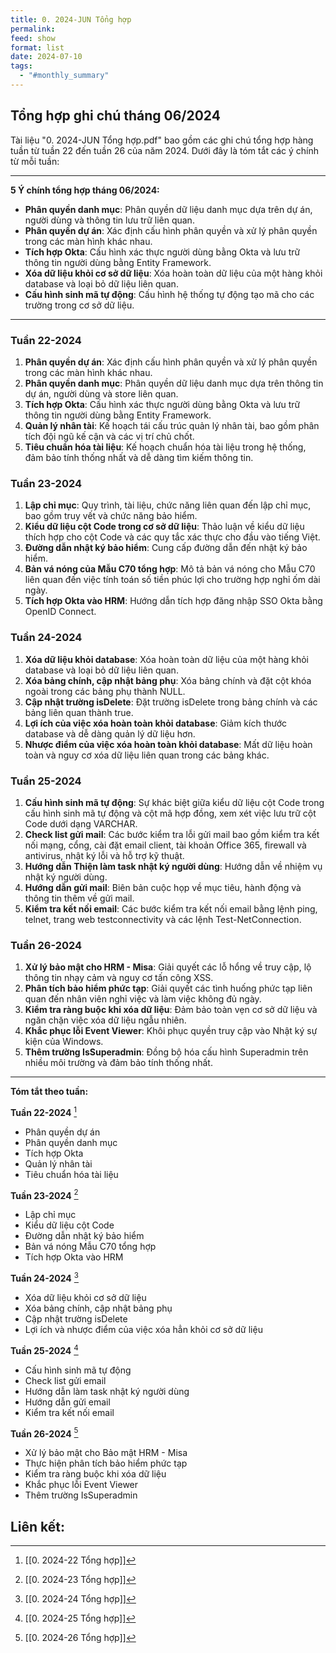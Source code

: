 ```yaml
---
title: 0. 2024-JUN Tổng hợp
permalink: 
feed: show
format: list
date: 2024-07-10
tags:
  - "#monthly_summary"
---
```


## Tổng hợp ghi chú tháng 06/2024
Tài liệu "0. 2024-JUN Tổng hợp.pdf" bao gồm các ghi chú tổng hợp hàng tuần từ tuần 22 đến tuần 26 của năm 2024. Dưới đây là tóm tắt các ý chính từ mỗi tuần:


--- 
**5 Ý chính tổng hợp tháng 06/2024:**

* **Phân quyền danh mục**: Phân quyền dữ liệu danh mục dựa trên dự án, người dùng và thông tin lưu trữ liên quan.
* **Phân quyền dự án**: Xác định cấu hình phân quyền và xử lý phân quyền trong các màn hình khác nhau.
* **Tích hợp Okta**: Cấu hình xác thực người dùng bằng Okta và lưu trữ thông tin người dùng bằng Entity Framework.
* **Xóa dữ liệu khỏi cơ sở dữ liệu**: Xóa hoàn toàn dữ liệu của một hàng khỏi database và loại bỏ dữ liệu liên quan.
* **Cấu hình sinh mã tự động**: Cấu hình hệ thống tự động tạo mã cho các trường trong cơ sở dữ liệu.
--- 



### Tuần 22-2024

1. **Phân quyền dự án**: Xác định cấu hình phân quyền và xử lý phân quyền trong các màn hình khác nhau.
2. **Phân quyền danh mục**: Phân quyền dữ liệu danh mục dựa trên thông tin dự án, người dùng và store liên quan.
3. **Tích hợp Okta**: Cấu hình xác thực người dùng bằng Okta và lưu trữ thông tin người dùng bằng Entity Framework.
4. **Quản lý nhân tài**: Kế hoạch tái cấu trúc quản lý nhân tài, bao gồm phân tích đội ngũ kế cận và các vị trí chủ chốt.
5. **Tiêu chuẩn hóa tài liệu**: Kế hoạch chuẩn hóa tài liệu trong hệ thống, đảm bảo tính thống nhất và dễ dàng tìm kiếm thông tin.

### Tuần 23-2024

1. **Lập chỉ mục**: Quy trình, tài liệu, chức năng liên quan đến lập chỉ mục, bao gồm truy vết và chức năng bảo hiểm.
2. **Kiểu dữ liệu cột Code trong cơ sở dữ liệu**: Thảo luận về kiểu dữ liệu thích hợp cho cột Code và các quy tắc xác thực cho đầu vào tiếng Việt.
3. **Đường dẫn nhật ký bảo hiểm**: Cung cấp đường dẫn đến nhật ký bảo hiểm.
4. **Bản vá nóng của Mẫu C70 tổng hợp**: Mô tả bản vá nóng cho Mẫu C70 liên quan đến việc tính toán số tiền phúc lợi cho trường hợp nghỉ ốm dài ngày.
5. **Tích hợp Okta vào HRM**: Hướng dẫn tích hợp đăng nhập SSO Okta bằng OpenID Connect.

### Tuần 24-2024

1. **Xóa dữ liệu khỏi database**: Xóa hoàn toàn dữ liệu của một hàng khỏi database và loại bỏ dữ liệu liên quan.
2. **Xóa bảng chính, cập nhật bảng phụ**: Xóa bảng chính và đặt cột khóa ngoài trong các bảng phụ thành NULL.
3. **Cập nhật trường isDelete**: Đặt trường isDelete trong bảng chính và các bảng liên quan thành true.
4. **Lợi ích của việc xóa hoàn toàn khỏi database**: Giảm kích thước database và dễ dàng quản lý dữ liệu hơn.
5. **Nhược điểm của việc xóa hoàn toàn khỏi database**: Mất dữ liệu hoàn toàn và nguy cơ xóa dữ liệu liên quan trong các bảng khác.

### Tuần 25-2024

1. **Cấu hình sinh mã tự động**: Sự khác biệt giữa kiểu dữ liệu cột Code trong cấu hình sinh mã tự động và cột mã hợp đồng, xem xét việc lưu trữ cột Code dưới dạng VARCHAR.
2. **Check list gửi mail**: Các bước kiểm tra lỗi gửi mail bao gồm kiểm tra kết nối mạng, cổng, cài đặt email client, tài khoản Office 365, firewall và antivirus, nhật ký lỗi và hỗ trợ kỹ thuật.
3. **Hướng dẫn Thiện làm task nhật ký người dùng**: Hướng dẫn về nhiệm vụ nhật ký người dùng.
4. **Hướng dẫn gửi mail**: Biên bản cuộc họp về mục tiêu, hành động và thông tin thêm về gửi mail.
5. **Kiểm tra kết nối email**: Các bước kiểm tra kết nối email bằng lệnh ping, telnet, trang web testconnectivity và các lệnh Test-NetConnection.

### Tuần 26-2024

1. **Xử lý bảo mật cho HRM - Misa**: Giải quyết các lỗ hổng về truy cập, lộ thông tin nhạy cảm và nguy cơ tấn công XSS.
2. **Phân tích bảo hiểm phức tạp**: Giải quyết các tình huống phức tạp liên quan đến nhân viên nghỉ việc và làm việc không đủ ngày.
3. **Kiểm tra ràng buộc khi xóa dữ liệu**: Đảm bảo toàn vẹn cơ sở dữ liệu và ngăn chặn việc xóa dữ liệu ngẫu nhiên.
4. **Khắc phục lỗi Event Viewer**: Khôi phục quyền truy cập vào Nhật ký sự kiện của Windows.
5. **Thêm trường IsSuperadmin**: Đồng bộ hóa cấu hình Superadmin trên nhiều môi trường và đảm bảo tính thống nhất.



 
--- 
**Tóm tắt theo tuần:**

**Tuần 22-2024** [^1]

* Phân quyền dự án
* Phân quyền danh mục
* Tích hợp Okta
* Quản lý nhân tài
* Tiêu chuẩn hóa tài liệu

**Tuần 23-2024** [^2]

* Lập chỉ mục
* Kiểu dữ liệu cột Code
* Đường dẫn nhật ký bảo hiểm
* Bản vá nóng Mẫu C70 tổng hợp
* Tích hợp Okta vào HRM

**Tuần 24-2024** [^3]

* Xóa dữ liệu khỏi cơ sở dữ liệu
* Xóa bảng chính, cập nhật bảng phụ
* Cập nhật trường isDelete
* Lợi ích và nhược điểm của việc xóa hẳn khỏi cơ sở dữ liệu

**Tuần 25-2024** [^4]

* Cấu hình sinh mã tự động
* Check list gửi email
* Hướng dẫn làm task nhật ký người dùng
* Hướng dẫn gửi email
* Kiểm tra kết nối email

**Tuần 26-2024** [^5]

* Xử lý bảo mật cho Bảo mật HRM - Misa
* Thực hiện phân tích bảo hiểm phức tạp
* Kiểm tra ràng buộc khi xóa dữ liệu
* Khắc phục lỗi Event Viewer
* Thêm trường IsSuperadmin

  








## Liên kết:
[^1]: [[0. 2024-22 Tổng hợp]]
[^2]: [[0. 2024-23 Tổng hợp]]
[^3]: [[0. 2024-24 Tổng hợp]]
[^4]: [[0. 2024-25 Tổng hợp]]
[^5]: [[0. 2024-26 Tổng hợp]]